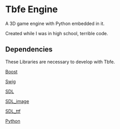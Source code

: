 Tbfe Engine
===========

A 3D game engine with Python embedded in it.

Created while I was in high school, terrible code.

Dependencies
------------

These Libraries are necessary to develop with Tbfe.

[Boost](http://www.boost.org/)

[Swig](http://www.swig.org)

[SDL](http://www.libsdl.org/)

[SDL_image](http://www.libsdl.org/projects/SDL_image/)

[SDL_ttf](http://www.libsdl.org/projects/SDL_ttf/)

[Python](http://python.org/)
